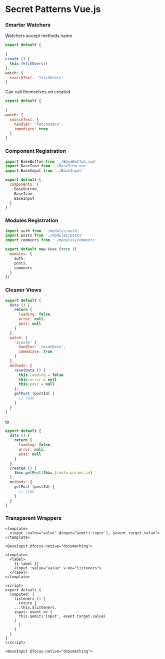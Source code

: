 # Secret Patterns Vue.js

### Smarter Watchers

Watchers accept methods name
```javascript
export default {
  
}
create () {
  this.fetchUsers()
},
watch: {
  searchText: 'fetchUsers'
}
```

Can call themselves on created
```javascript
export default {
  
}
watch: {
  searchText: {
    handler: 'fetchUsers',
    immediate: true
  }
}
```

### Component Registration

```javascript
import BaseButton from './BaseButton.vue'
import BaseIcon from './BaseIcon.vue'
import BaseInput from './BaseInput'

export default {
  components: {
    BaseButton,
    BaseIcon,
    BaseInput
  }
}
```

### Modules Registration

```javascript
import auth from './modules/auth'
import posts from './modules/posts'
import comments from './modules/comments'

export default new Vuex.Store ({
  modules: {
    auth,
    posts,
    comments
  }
})
```

### Cleaner Views

```javascript
export default {
  data () {
    return {
      loading: false,
      error: null,
      post: null
    }
  },
  watch: {
    '$route' {
      handler: 'resetData',
      immediate: true
    }
  },
  methods: {
    resetData () {
      this.loading = false
      this.error = null
      this.post = null
    },
    getPost (postId) {
      // Todo
    }
  }
}
```
to

```javascript
export default {
  data () {
    return {
      loading: false,
      error: null,
      post: null
    }
  },
  created () {
    this.getPost(this.$route.params.id)
  },
  methods: {
    getPost (postId) {
      // Todo
    }
  }
}
```

### Transparent Wrappers

```
<template>
  <input :value="value" @input="$emit('input'), $event.target.value">
</template>

<BaseInput @focus.native="doSomething"> 
```


```
<template>
  <label>
    {{ label }}
    <input :value="value" v-on="listeners">
  </label>
</template>

<script>
export default {
  computed: {
    listeners () {
      return {
	...this.$listeners,
	input: event => {
	  this.$emit('input', event.target.value)
	}
      }
    }
  }
}
</script>

<BaseInput @focus.native="doSomething">
```
